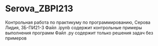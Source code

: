 # Serova_ZBPI213
Контрольная работа по практикуму по программированию, Серова Лидия, ЗБ-ПИ21-3
Файл .ipynb содержит контрольные примеры выполнения программ
Файл .py содержит только решения задач без примеров

